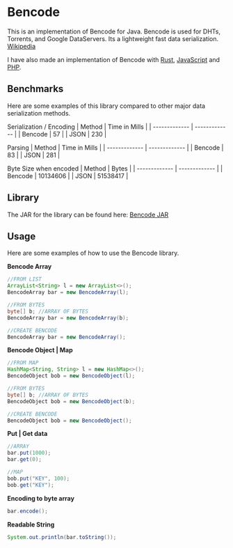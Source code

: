 Bencode
========

This is an implementation of Bencode for Java. Bencode is used for DHTs, Torrents, and Google DataServers. Its a lightweight fast data serialization.
[Wikipedia](https://en.wikipedia.org/wiki/Bencode)

I have also made an implementation of Bencode with [Rust](https://github.com/DrBrad/BencodeRust), [JavaScript](https://github.com/DrBrad/BencodeJS) and [PHP](https://github.com/DrBrad/BencodePHP).

Benchmarks
-----
Here are some examples of this library compared to other major data serialization methods.

Serialization / Encoding
| Method  | Time in Mills |
| ------------- | ------------- |
| Bencode  | 57  |
| JSON  | 230  |

Parsing
| Method  | Time in Mills |
| ------------- | ------------- |
| Bencode  | 83  |
| JSON  | 281  |

Byte Size when encoded
| Method  | Bytes |
| ------------- | ------------- |
| Bencode  | 10134606  |
| JSON  | 51538417  |

Library
-----
The JAR for the library can be found here: [Bencode JAR](https://github.com/DrBrad/Bencode/blob/main/out/artifacts/Bencode_jar/Bencode.jar?raw=true)

Usage
-----
Here are some examples of how to use the Bencode library.

**Bencode Array**
```Java
//FROM LIST
ArrayList<String> l = new ArrayList<>();
BencodeArray bar = new BencodeArray(l);

//FROM BYTES
byte[] b; //ARRAY OF BYTES
BencodeArray bar = new BencodeArray(b);

//CREATE BENCODE
BencodeArray bar = new BencodeArray();
```

**Bencode Object | Map**
```Java
//FROM MAP
HashMap<String, String> l = new HashMap<>();
BencodeObject bob = new BencodeObject(l);

//FROM BYTES
byte[] b; //ARRAY OF BYTES
BencodeObject bob = new BencodeObject(b);

//CREATE BENCODE
BencodeObject bob = new BencodeObject();
```

**Put | Get data**
```Java
//ARRAY
bar.put(1000);
bar.get(0);

//MAP
bob.put("KEY", 100);
bob.get("KEY");
```

**Encoding to byte array**
```Java
bar.encode();
```

**Readable String**
```Java
System.out.println(bar.toString());
```
